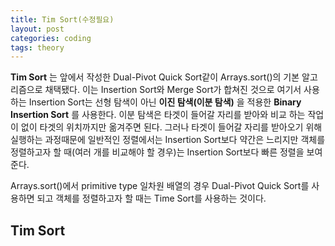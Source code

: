 ```yaml
---
title: Tim Sort(수정필요)
layout: post
categories: coding
tags: theory
---
```

__Tim Sort__ 는 앞에서 작성한 Dual-Pivot Quick Sort같이 Arrays.sort()의 기본 알고리즘으로 채택됐다. 이는 Insertion Sort와 Merge Sort가 합쳐진 것으로 여기서 사용하는 Insertion Sort는 선형 탐색이 아닌 __이진 탐색(이분 탐색)__ 을 적용한 __Binary Insertion Sort__ 를 사용한다. 이분 탐색은 타겟이 들어갈 자리를 받아와 비교 하는 작업이 없이 타겟의 위치까지만 옮겨주면 된다. 그러나 타겟이 들어갈 자리를 받아오기 위해 실행하는 과정때문에 일반적인 정렬에서는 Insertion Sort보다 약간은 느리지만 객체를 정렬하고자 할 때(여러 개를 비교해야 할 경우)는 Insertion Sort보다 빠른 정렬을 보여준다.

Arrays.sort()에서 primitive type 일차원 배열의 경우 Dual-Pivot Quick Sort를 사용하면 되고 객체를 정렬하고자 할 때는 Time Sort를 사용하는 것이다.

## Tim Sort
